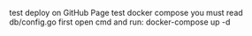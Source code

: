 test deploy on GitHub Page
test docker compose
you must read db/config.go first 
open cmd and run: docker-compose up -d
